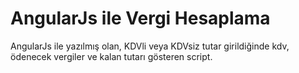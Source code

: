 # AngularJs ile Vergi Hesaplama

AngularJs ile yazılmış olan, KDVli veya KDVsiz tutar girildiğinde kdv, ödenecek vergiler ve kalan
tutarı gösteren script.
